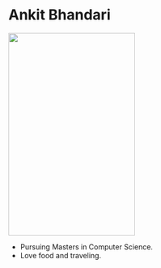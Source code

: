 
# Ankit Bhandari

<img align=center src="../img/Ankit.jpg" height="400" width="250">

- Pursuing Masters in Computer Science.
- Love food and traveling.





